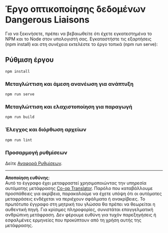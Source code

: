<!--
CO_OP_TRANSLATOR_METADATA:
{
  "original_hash": "5c51a54dd89075a7a362890117b7ed9e",
  "translation_date": "2025-08-26T22:46:53+00:00",
  "source_file": "3-Data-Visualization/13-meaningful-visualizations/solution/README.md",
  "language_code": "el"
}
-->
# Έργο οπτικοποίησης δεδομένων Dangerous Liaisons

Για να ξεκινήσετε, πρέπει να βεβαιωθείτε ότι έχετε εγκατεστημένα το NPM και το Node στον υπολογιστή σας. Εγκαταστήστε τις εξαρτήσεις (npm install) και στη συνέχεια εκτελέστε το έργο τοπικά (npm run serve):

## Ρύθμιση έργου
```
npm install
```

### Μεταγλώττιση και άμεση ανανέωση για ανάπτυξη
```
npm run serve
```

### Μεταγλώττιση και ελαχιστοποίηση για παραγωγή
```
npm run build
```

### Έλεγχος και διόρθωση αρχείων
```
npm run lint
```

### Προσαρμογή ρυθμίσεων
Δείτε [Αναφορά Ρυθμίσεων](https://cli.vuejs.org/config/).

---

**Αποποίηση ευθύνης**:  
Αυτό το έγγραφο έχει μεταφραστεί χρησιμοποιώντας την υπηρεσία αυτόματης μετάφρασης [Co-op Translator](https://github.com/Azure/co-op-translator). Παρόλο που καταβάλλουμε προσπάθειες για ακρίβεια, παρακαλούμε να έχετε υπόψη ότι οι αυτόματες μεταφράσεις ενδέχεται να περιέχουν σφάλματα ή ανακρίβειες. Το πρωτότυπο έγγραφο στη μητρική του γλώσσα θα πρέπει να θεωρείται η αυθεντική πηγή. Για κρίσιμες πληροφορίες, συνιστάται επαγγελματική ανθρώπινη μετάφραση. Δεν φέρουμε ευθύνη για τυχόν παρεξηγήσεις ή εσφαλμένες ερμηνείες που προκύπτουν από τη χρήση αυτής της μετάφρασης.